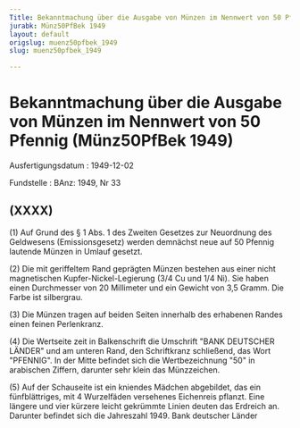 ```yaml
---
Title: Bekanntmachung über die Ausgabe von Münzen im Nennwert von 50 Pfennig
jurabk: Münz50PfBek 1949
layout: default
origslug: muenz50pfbek_1949
slug: muenz50pfbek_1949

---
```


# Bekanntmachung über die Ausgabe von Münzen im Nennwert von 50 Pfennig (Münz50PfBek 1949)

Ausfertigungsdatum
:   1949-12-02

Fundstelle
:   BAnz: 1949, Nr 33



## (XXXX)

(1) Auf Grund des § 1 Abs. 1 des Zweiten Gesetzes zur Neuordnung des
Geldwesens (Emissionsgesetz) werden demnächst neue auf 50 Pfennig
lautende Münzen in Umlauf gesetzt.

(2) Die mit geriffeltem Rand geprägten Münzen bestehen aus einer nicht
magnetischen Kupfer-Nickel-Legierung (3/4 Cu und 1/4 Ni). Sie haben
einen Durchmesser von 20 Millimeter und ein Gewicht von 3,5 Gramm. Die
Farbe ist silbergrau.

(3) Die Münzen tragen auf beiden Seiten innerhalb des erhabenen Randes
einen feinen Perlenkranz.

(4) Die Wertseite zeit in Balkenschrift die Umschrift "BANK DEUTSCHER
LÄNDER" und am unteren Rand, den Schriftkranz schließend, das Wort
"PFENNIG". In der Mitte befindet sich die Wertbezeichnung "50" in
arabischen Ziffern, darunter sehr klein das Münzzeichen.

(5) Auf der Schauseite ist ein kniendes Mädchen abgebildet, das ein
fünfblättriges, mit 4 Wurzelfäden versehenes Eichenreis pflanzt. Eine
längere und vier kürzere leicht gekrümmte Linien deuten das Erdreich
an. Darunter befindet sich die Jahreszahl 1949.
Bank deutscher Länder

